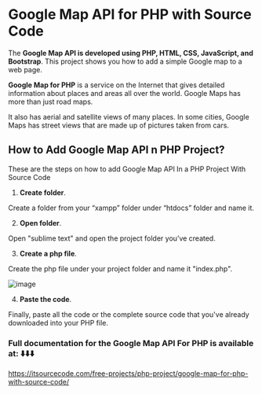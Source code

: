 # Google Map API for PHP with Source Code

The **Google Map API is developed using PHP, HTML, CSS, JavaScript, and Bootstrap**. This project shows you how to add a simple Google map to a web page.

**Google Map for PHP** is a service on the Internet that gives detailed information about places and areas all over the world. Google Maps has more than just road maps. 

It also has aerial and satellite views of many places. In some cities, Google Maps has street views that are made up of pictures taken from cars.

## How to Add Google Map API n PHP Project?

These are the steps on how to add Google Map API In a PHP Project With Source Code

1. **Create folder**.

Create a folder from your “xampp” folder under “htdocs” folder and name it.

2. **Open folder**.

Open "sublime text" and open the project folder you’ve created.

3. **Create a php file**.

Create the php file under your project folder and name it "index.php".

![image](https://github.com/user-attachments/assets/d7a0ecc2-692c-4d90-bd4b-2336a156caf6)

4. **Paste the code**.

Finally, paste all the code or the complete source code that you've already downloaded into your PHP file.

### Full documentation for the **Google Map API For PHP** is available at: ⬇️⬇️⬇️

https://itsourcecode.com/free-projects/php-project/google-map-for-php-with-source-code/
